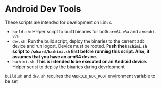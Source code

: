 # Android Dev Tools
These scripts are intended for development on Linux.

- `build.sh`: Helper script to build binaries for both `arm64-v8a` and `armeabi-v7a`
- `dev.sh`: Run the build script, deploy the binaries to the current adb device and run logcat. Device must be rooted. **Push the `hachimi.sh` script to `/sdcard/hachimi.sh` first before running this script. Also, it assumes that you have an arm64 device.**
- `hachimi.sh`: **This is intended to be executed on an Android device.** Helper script to deploy the binaries during development.

`build.sh` and `dev.sh` requires the `ANDROID_NDK_ROOT` environment variable to be set.